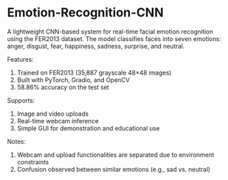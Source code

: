 # Emotion-Recognition-CNN
A lightweight CNN-based system for real-time facial emotion recognition using the FER2013 dataset. The model classifies faces into seven emotions: anger, disgust, fear, happiness, sadness, surprise, and neutral.

Features:
1) Trained on FER2013 (35,887 grayscale 48×48 images)
2) Built with PyTorch, Gradio, and OpenCV
3) 58.86% accuracy on the test set

Supports:
1) Image and video uploads
2) Real-time webcam inference
3) Simple GUI for demonstration and educational use

Notes:
1) Webcam and upload functionalities are separated due to environment constraints
2) Confusion observed between similar emotions (e.g., sad vs. neutral)


